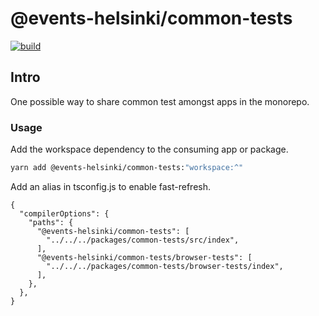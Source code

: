 # @events-helsinki/common-tests

<p align="left">
  <a aria-label="Build" href="https://github.com/City-of-Helsinki/events-helsinki-monorepo/actions">
    <img alt="build" src="https://github.com/City-of-Helsinki/events-helsinki-monorepo/actions/workflows/ci-packages.yml/badge.svg?label=CI&logo=github&style=flat-quare&labelColor=000000" />
  </a>
</p>

## Intro

One possible way to share common test amongst apps in the monorepo.

### Usage

Add the workspace dependency to the consuming app or package.

```bash
yarn add @events-helsinki/common-tests:"workspace:^"
```

Add an alias in tsconfig.js to enable fast-refresh.

```json5
{
  "compilerOptions": {
    "paths": {
      "@events-helsinki/common-tests": [
        "../../../packages/common-tests/src/index",
      ],
      "@events-helsinki/common-tests/browser-tests": [
        "../../../packages/common-tests/browser-tests/index",
      ],
    },
  },
}
```
